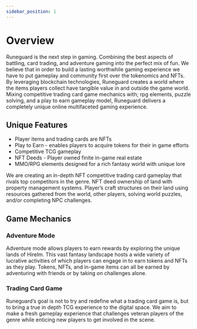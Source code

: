 ```yaml
---
sidebar_position: 1
---
```


# Overview

Runeguard is the next step in gaming. Combining the best aspects of battling, card trading, and adventure gaming into the perfect mix of fun. We believe that in order to build a lasting worthwhile gaming experience we have to put gameplay and community first over the tokenomics and NFTs.
By leveraging blockchain technologies, Runeguard creates a world where the items players collect have tangible value in and outside the game world. Mixing competitive trading card game mechanics with; rpg elements, puzzle solving, and a play to earn gameplay model, Runeguard delivers a completely unique online multifaceted gaming experience.

## Unique Features

* Player items and trading cards are NFTs
* Play to Earn - enables players to acquire tokens for their in game efforts
* Competitive TCG gameplay
* NFT Deeds - Player owned finite in-game real estate
* MMO/RPG elements designed for a rich fantasy world with unique lore

We are creating an in-depth NFT competitive trading card gameplay that rivals top competitors in the genre. NFT deed ownership of land with property management systems. Player’s craft structures on their land using resources gathered from the world, other players, solving world puzzles, and/or completing NPC challenges.

## Game Mechanics

### Adventure Mode
Adventure mode allows players to earn rewards by exploring the unique lands of Hirelm. This vast fantasy landscape hosts a wide variety of lucrative activities of which players can engage in to earn tokens and NFTs as they play. Tokens, NFTs, and in-game items can all be earned by adventuring with friends or by taking on challenges alone. 

### Trading Card Game
Runeguard’s goal is not to try and redefine what a trading card game is, but to bring a true in depth TCG experience to the digital space. We aim to make a fresh gameplay experience that challenges veteran players of the genre while enticing new players to get involved in the scene. 
